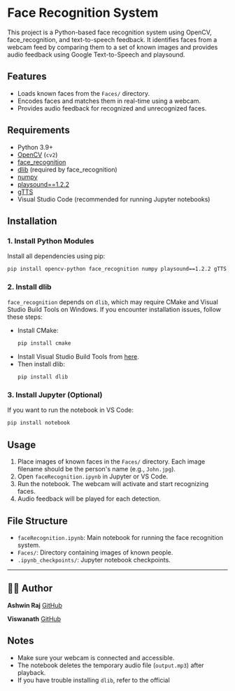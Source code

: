 # Face Recognition System

This project is a Python-based face recognition system using OpenCV, face_recognition, and text-to-speech feedback. It identifies faces from a webcam feed by comparing them to a set of known images and provides audio feedback using Google Text-to-Speech and playsound.

## Features

- Loads known faces from the `Faces/` directory.
- Encodes faces and matches them in real-time using a webcam.
- Provides audio feedback for recognized and unrecognized faces.

## Requirements

- Python 3.9+
- [OpenCV](https://pypi.org/project/opencv-python/) (`cv2`)
- [face_recognition](https://pypi.org/project/face-recognition/)
- [dlib](https://pypi.org/project/dlib/) (required by face_recognition)
- [numpy](https://pypi.org/project/numpy/)
- [playsound==1.2.2](https://pypi.org/project/playsound/)
- [gTTS](https://pypi.org/project/gTTS/)
- Visual Studio Code (recommended for running Jupyter notebooks)

## Installation

### 1. Install Python Modules

Install all dependencies using pip:

```sh
pip install opencv-python face_recognition numpy playsound==1.2.2 gTTS
```

### 2. Install dlib

`face_recognition` depends on `dlib`, which may require CMake and Visual Studio Build Tools on Windows. If you encounter installation issues, follow these steps:

- Install CMake:
  ```sh
  pip install cmake
  ```
- Install Visual Studio Build Tools from [here](https://visualstudio.microsoft.com/visual-cpp-build-tools/).
- Then install dlib:
  ```sh
  pip install dlib
  ```

### 3. Install Jupyter (Optional)

If you want to run the notebook in VS Code:
```sh
pip install notebook
```

## Usage

1. Place images of known faces in the `Faces/` directory. Each image filename should be the person's name (e.g., `John.jpg`).
2. Open `faceRecognition.ipynb` in Jupyter or VS Code.
3. Run the notebook. The webcam will activate and start recognizing faces.
4. Audio feedback will be played for each detection.

## File Structure

- `faceRecognition.ipynb`: Main notebook for running the face recognition system.
- `Faces/`: Directory containing images of known people.
- `.ipynb_checkpoints/`: Jupyter notebook checkpoints.


---

## 🧑‍💻 Author

**Ashwin Raj**
[GitHub](https://github.com/aswiinnnnn)

**Viswanath**
[GitHub](https://github.com/Viswanathvichu)



## Notes

- Make sure your webcam is connected and accessible.
- The notebook deletes the temporary audio file (`output.mp3`) after playback.
- If you have trouble installing `dlib`, refer to the official 
